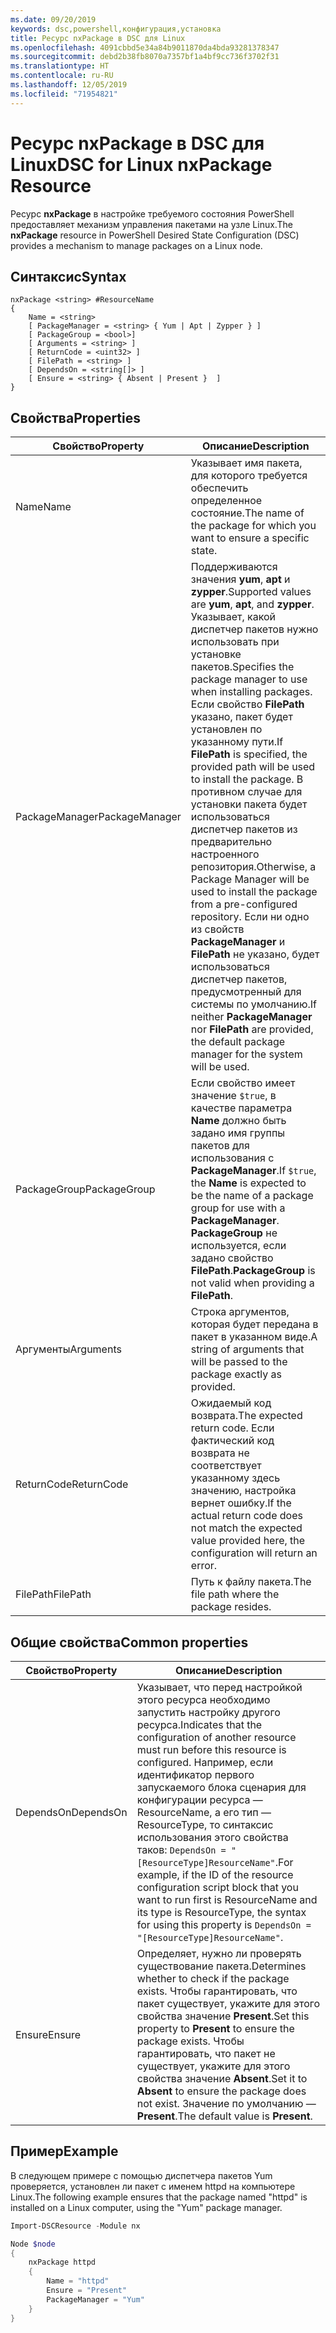 ```yaml
---
ms.date: 09/20/2019
keywords: dsc,powershell,конфигурация,установка
title: Ресурс nxPackage в DSC для Linux
ms.openlocfilehash: 4091cbbd5e34a84b9011870da4bda93281378347
ms.sourcegitcommit: debd2b38fb8070a7357bf1a4bf9cc736f3702f31
ms.translationtype: HT
ms.contentlocale: ru-RU
ms.lasthandoff: 12/05/2019
ms.locfileid: "71954821"
---
```

# <a name="dsc-for-linux-nxpackage-resource"></a><span data-ttu-id="600dd-103">Ресурс nxPackage в DSC для Linux</span><span class="sxs-lookup"><span data-stu-id="600dd-103">DSC for Linux nxPackage Resource</span></span>

<span data-ttu-id="600dd-104">Ресурс **nxPackage** в настройке требуемого состояния PowerShell предоставляет механизм управления пакетами на узле Linux.</span><span class="sxs-lookup"><span data-stu-id="600dd-104">The **nxPackage** resource in PowerShell Desired State Configuration (DSC) provides a mechanism to manage packages on a Linux node.</span></span>

## <a name="syntax"></a><span data-ttu-id="600dd-105">Синтаксис</span><span class="sxs-lookup"><span data-stu-id="600dd-105">Syntax</span></span>

```Syntax
nxPackage <string> #ResourceName
{
    Name = <string>
    [ PackageManager = <string> { Yum | Apt | Zypper } ]
    [ PackageGroup = <bool>]
    [ Arguments = <string> ]
    [ ReturnCode = <uint32> ]
    [ FilePath = <string> ]
    [ DependsOn = <string[]> ]
    [ Ensure = <string> { Absent | Present }  ]
}
```

## <a name="properties"></a><span data-ttu-id="600dd-106">Свойства</span><span class="sxs-lookup"><span data-stu-id="600dd-106">Properties</span></span>

|<span data-ttu-id="600dd-107">Свойство</span><span class="sxs-lookup"><span data-stu-id="600dd-107">Property</span></span> |<span data-ttu-id="600dd-108">Описание</span><span class="sxs-lookup"><span data-stu-id="600dd-108">Description</span></span> |
|---|---|
|<span data-ttu-id="600dd-109">Name</span><span class="sxs-lookup"><span data-stu-id="600dd-109">Name</span></span> |<span data-ttu-id="600dd-110">Указывает имя пакета, для которого требуется обеспечить определенное состояние.</span><span class="sxs-lookup"><span data-stu-id="600dd-110">The name of the package for which you want to ensure a specific state.</span></span> |
|<span data-ttu-id="600dd-111">PackageManager</span><span class="sxs-lookup"><span data-stu-id="600dd-111">PackageManager</span></span> |<span data-ttu-id="600dd-112">Поддерживаются значения **yum**, **apt** и **zypper**.</span><span class="sxs-lookup"><span data-stu-id="600dd-112">Supported values are **yum**, **apt**, and **zypper**.</span></span> <span data-ttu-id="600dd-113">Указывает, какой диспетчер пакетов нужно использовать при установке пакетов.</span><span class="sxs-lookup"><span data-stu-id="600dd-113">Specifies the package manager to use when installing packages.</span></span> <span data-ttu-id="600dd-114">Если свойство **FilePath** указано, пакет будет установлен по указанному пути.</span><span class="sxs-lookup"><span data-stu-id="600dd-114">If **FilePath** is specified, the provided path will be used to install the package.</span></span> <span data-ttu-id="600dd-115">В противном случае для установки пакета будет использоваться диспетчер пакетов из предварительно настроенного репозитория.</span><span class="sxs-lookup"><span data-stu-id="600dd-115">Otherwise, a Package Manager will be used to install the package from a pre-configured repository.</span></span> <span data-ttu-id="600dd-116">Если ни одно из свойств **PackageManager** и **FilePath** не указано, будет использоваться диспетчер пакетов, предусмотренный для системы по умолчанию.</span><span class="sxs-lookup"><span data-stu-id="600dd-116">If neither **PackageManager** nor **FilePath** are provided, the default package manager for the system will be used.</span></span> |
|<span data-ttu-id="600dd-117">PackageGroup</span><span class="sxs-lookup"><span data-stu-id="600dd-117">PackageGroup</span></span> |<span data-ttu-id="600dd-118">Если свойство имеет значение `$true`, в качестве параметра **Name** должно быть задано имя группы пакетов для использования с **PackageManager**.</span><span class="sxs-lookup"><span data-stu-id="600dd-118">If `$true`, the **Name** is expected to be the name of a package group for use with a **PackageManager**.</span></span> <span data-ttu-id="600dd-119">**PackageGroup** не используется, если задано свойство **FilePath**.</span><span class="sxs-lookup"><span data-stu-id="600dd-119">**PackageGroup** is not valid when providing a **FilePath**.</span></span> |
|<span data-ttu-id="600dd-120">Аргументы</span><span class="sxs-lookup"><span data-stu-id="600dd-120">Arguments</span></span> |<span data-ttu-id="600dd-121">Строка аргументов, которая будет передана в пакет в указанном виде.</span><span class="sxs-lookup"><span data-stu-id="600dd-121">A string of arguments that will be passed to the package exactly as provided.</span></span> |
|<span data-ttu-id="600dd-122">ReturnCode</span><span class="sxs-lookup"><span data-stu-id="600dd-122">ReturnCode</span></span> |<span data-ttu-id="600dd-123">Ожидаемый код возврата.</span><span class="sxs-lookup"><span data-stu-id="600dd-123">The expected return code.</span></span> <span data-ttu-id="600dd-124">Если фактический код возврата не соответствует указанному здесь значению, настройка вернет ошибку.</span><span class="sxs-lookup"><span data-stu-id="600dd-124">If the actual return code does not match the expected value provided here, the configuration will return an error.</span></span> |
|<span data-ttu-id="600dd-125">FilePath</span><span class="sxs-lookup"><span data-stu-id="600dd-125">FilePath</span></span> |<span data-ttu-id="600dd-126">Путь к файлу пакета.</span><span class="sxs-lookup"><span data-stu-id="600dd-126">The file path where the package resides.</span></span> |

## <a name="common-properties"></a><span data-ttu-id="600dd-127">Общие свойства</span><span class="sxs-lookup"><span data-stu-id="600dd-127">Common properties</span></span>

|<span data-ttu-id="600dd-128">Свойство</span><span class="sxs-lookup"><span data-stu-id="600dd-128">Property</span></span> |<span data-ttu-id="600dd-129">Описание</span><span class="sxs-lookup"><span data-stu-id="600dd-129">Description</span></span> |
|---|---|
|<span data-ttu-id="600dd-130">DependsOn</span><span class="sxs-lookup"><span data-stu-id="600dd-130">DependsOn</span></span> |<span data-ttu-id="600dd-131">Указывает, что перед настройкой этого ресурса необходимо запустить настройку другого ресурса.</span><span class="sxs-lookup"><span data-stu-id="600dd-131">Indicates that the configuration of another resource must run before this resource is configured.</span></span> <span data-ttu-id="600dd-132">Например, если идентификатор первого запускаемого блока сценария для конфигурации ресурса — ResourceName, а его тип — ResourceType, то синтаксис использования этого свойства таков: `DependsOn = "[ResourceType]ResourceName"`.</span><span class="sxs-lookup"><span data-stu-id="600dd-132">For example, if the ID of the resource configuration script block that you want to run first is ResourceName and its type is ResourceType, the syntax for using this property is `DependsOn = "[ResourceType]ResourceName"`.</span></span> |
|<span data-ttu-id="600dd-133">Ensure</span><span class="sxs-lookup"><span data-stu-id="600dd-133">Ensure</span></span> |<span data-ttu-id="600dd-134">Определяет, нужно ли проверять существование пакета.</span><span class="sxs-lookup"><span data-stu-id="600dd-134">Determines whether to check if the package exists.</span></span> <span data-ttu-id="600dd-135">Чтобы гарантировать, что пакет существует, укажите для этого свойства значение **Present**.</span><span class="sxs-lookup"><span data-stu-id="600dd-135">Set this property to **Present** to ensure the package exists.</span></span> <span data-ttu-id="600dd-136">Чтобы гарантировать, что пакет не существует, укажите для этого свойства значение **Absent**.</span><span class="sxs-lookup"><span data-stu-id="600dd-136">Set it to **Absent** to ensure the package does not exist.</span></span> <span data-ttu-id="600dd-137">Значение по умолчанию — **Present**.</span><span class="sxs-lookup"><span data-stu-id="600dd-137">The default value is **Present**.</span></span> |

## <a name="example"></a><span data-ttu-id="600dd-138">Пример</span><span class="sxs-lookup"><span data-stu-id="600dd-138">Example</span></span>

<span data-ttu-id="600dd-139">В следующем примере с помощью диспетчера пакетов Yum проверяется, установлен ли пакет с именем httpd на компьютере Linux.</span><span class="sxs-lookup"><span data-stu-id="600dd-139">The following example ensures that the package named "httpd" is installed on a Linux computer, using the "Yum" package manager.</span></span>

```powershell
Import-DSCResource -Module nx

Node $node
{
    nxPackage httpd
    {
        Name = "httpd"
        Ensure = "Present"
        PackageManager = "Yum"
    }
}
```